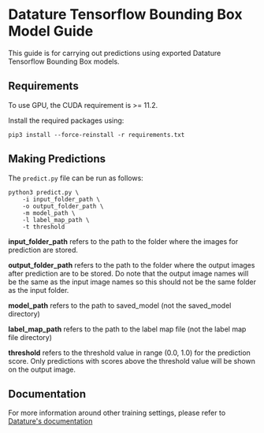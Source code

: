 # Datature Tensorflow Bounding Box Model Guide

This guide is for carrying out predictions using exported Datature Tensorflow Bounding Box models.


## Requirements

To use GPU, the CUDA requirement is >= 11.2. 

Install the required packages using:

`pip3 install --force-reinstall -r requirements.txt`


## Making Predictions

The `predict.py` file can be run as follows:

```shell
python3 predict.py \
    -i input_folder_path \
    -o output_folder_path \
    -m model_path \
    -l label_map_path \
    -t threshold 
```

**input_folder_path** refers to the path to the folder where the images for prediction are stored.

**output_folder_path** refers to the path to the folder where the output images after prediction are to be stored. Do note that the output image names will be the same as the input image names so this should not be the same folder as the input folder.

**model_path** refers to the path to saved_model (not the saved_model directory)

**label_map_path** refers to the path to the label map file (not the label map file directory)

**threshold** refers to the threshold value in range (0.0, 1.0) for the prediction score. Only predictions with scores above the threshold value will be shown on the output image. 


## Documentation

For more information around other training settings, please refer to [Datature's documentation](https://developers.datature.io/docs/model-selection-and-options)
